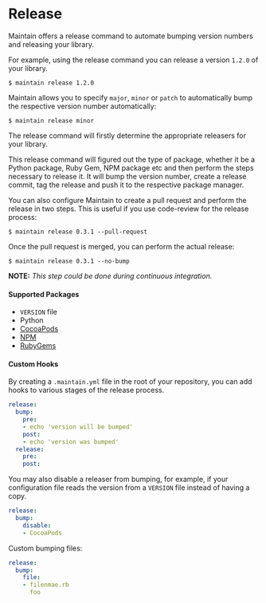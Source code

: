 # Release

Maintain offers a release command to automate bumping version numbers and
releasing your library.

For example, using the release command you can release a version `1.2.0` of
your library.

```shell
$ maintain release 1.2.0
```

Maintain allows you to specify `major`, `minor` or `patch` to
automatically bump the respective version number automatically:

```shell
$ maintain release minor
```

The release command will firstly determine the appropriate releasers for your
library.

This release command will figured out the type of package, whether it be a
Python package, Ruby Gem, NPM package etc and then perform the steps necessary
to release it. It will bump the version number, create a release commit, tag
the release and push it to the respective package manager.


You can also configure Maintain to create a pull request and perform the
release in two steps. This is useful if you use code-review for the release
process:

```shell
$ maintain release 0.3.1 --pull-request
```

Once the pull request is merged, you can perform the actual release:

```shell
$ maintain release 0.3.1 --no-bump
```

**NOTE:** *This step could be done during continuous integration.*

#### Supported Packages

- `VERSION` file
- Python
- [CocoaPods](https://cocoapods.org)
- [NPM](https://www.npmjs.com)
- [RubyGems](https://rubygems.org)

#### Custom Hooks

By creating a `.maintain.yml` file in the root of your repository, you can add
hooks to various stages of the release process.

```yaml
release:
  bump:
    pre:
    - echo 'version will be bumped'
    post:
    - echo 'version was bumped'
  release:
    pre:
    post:
```

You may also disable a releaser from bumping, for example, if your
configuration file reads the version from a `VERSION` file instead of having a
copy.

```yaml
release:
  bump:
    disable:
    - CocoaPods
```

Custom bumping files:

```yaml
release:
  bump:
    file:
    - filenmae.rb
      foo
```
